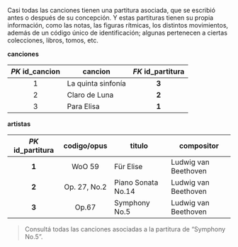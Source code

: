 Casi todas las canciones tienen una partitura asociada, que se escribió antes o después de su concepción. Y estas partituras tienen su propia información, como las notas, las figuras rítmicas, los distintos movimientos, además de un código único de identificación; algunas pertenecen a ciertas colecciones, libros, tomos, etc. 

**canciones**

|_PK_  **id_cancion**|cancion|_FK_  **id_partitura** |
|:---:|---|:---:|
|1|La quinta sinfonía |**3**|
|2|Claro de Luna|**2**|
|3|Para Elisa|**1**|

**artistas**

|_PK_  **id_partitura**|codigo/opus|titulo|compositor|
|:---:|:---:|---|---|
|**1**|WoO 59|Für Elise|Ludwig van Beethoven|
|**2**|Op. 27, No.2|Piano Sonata No.14|Ludwig van Beethoven|
|**3**|Op.67|Symphony No.5|Ludwig van Beethoven|

> Consultá todas las canciones asociadas a la partitura de “Symphony No.5”.
